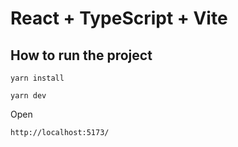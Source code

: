 # React + TypeScript + Vite

## How to run the project

```
yarn install
```

```
yarn dev
```

Open

```
http://localhost:5173/
```
